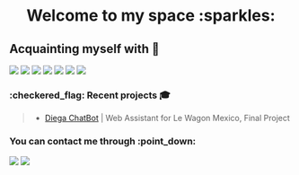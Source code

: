 <h1 align="center">Welcome to my space :sparkles:</h1>

## **Acquainting myself with :briefcase:**
<p>
<img src="https://img.shields.io/badge/Python-14354C?style=for-the-badge&logo=python&logoColor=white">
<img src="https://img.shields.io/badge/PostgreSQL-316192?style=for-the-badge&logo=postgresql&logoColor=white">
<img src="https://img.shields.io/badge/SQLite-07405E?style=for-the-badge&logo=sqlite&logoColor=white">
<img src="https://img.shields.io/badge/Streamlit-FF4B4B?style=for-the-badge&logo=Streamlit&logoColor=white">
<img src="https://img.shields.io/badge/Keras-FF0000?style=for-the-badge&logo=keras&logoColor=white">
<img src="https://img.shields.io/badge/TensorFlow-FF6F00?style=for-the-badge&logo=tensorflow&logoColor=white">
<img src="https://img.shields.io/badge/Google_Cloud-4285F4?style=for-the-badge&logo=google-cloud&logoColor=white">
<p>

  
<h3 align="left">:checkered_flag: Recent projects 🎓</h3>

>- [Diega ChatBot](https://github.com/jimhouserock/Capstone_Project_DiegaChatBot_v2) | Web Assistant for Le Wagon Mexico, Final Project<br>

<p>




<h3 align="left">You can contact me through :point_down:</h2>
  
<a href="https://www.linkedin.com/in/sgulec/"><img src="https://img.shields.io/badge/LinkedIn-0077B5?style=for-the-badge&logo=linkedin&logoColor=white"></a>
<a href="mailto:selcan.gulec@gmail.com"><img src="https://img.shields.io/badge/Gmail-D14836?style=for-the-badge&logo=gmail&logoColor=white"></a>
</p>
